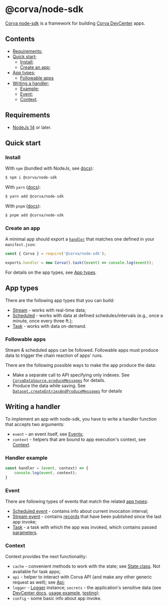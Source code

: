 # @corva/node-sdk

[Corva node-sdk](https://www.npmjs.com/package/@corva/node-sdk) is a framework for building [Corva DevCenter](https://app.corva.ai/dev-center/docs) apps.

## Contents

- [Requirements](#requirements);
- [Quick start](#quick-start);
    - [Install](#install);
    - [Create an app](#create-an-app);
- [App types](#app-types);
    - [Followable apps](#followable-apps)
- [Writing a handler](#writing-a-handler);
    - [Example](#handler-example);
    - [Event](#event);
    - [Context](#context).

## Requirements

- [NodeJs 14](https://nodejs.org/en/) or later.

## Quick start

### Install

With `npm` (bundled with NodeJs, see [docs](https://docs.npmjs.com/downloading-and-installing-node-js-and-npm)):

```sh
$ npm i @corva/node-sdk
```

With `yarn` ([docs](https://yarnpkg.com/getting-started)):

```sh
$ yarn add @corva/node-sdk
```

With `pnpm` ([docs](https://pnpm.io/installation)):

```sh
$ pnpm add @corva/node-sdk
```

### Create an app

A minimal app should export a [`handler`](https://docs.aws.amazon.com/lambda/latest/dg/nodejs-handler.html) that matches one defined in your `manifest.json`:

```js
const { Corva } = require('@corva/node-sdk');

exports.handler = new Corva().task((event) => console.log(event));
```

For details on the app types, see [App types](#app-types).

## App types

There are the following app types that you can build:

- [Stream](https://corva-ai.github.io/node-sdk/docs/v8.1.0-rc.7/classes/Corva.html#stream) - works with real-time data;
- [Scheduled](https://corva-ai.github.io/node-sdk/docs/v8.1.0-rc.7/classes/Corva.html#scheduled) - works with data at defined schedules/intervals (e.g., once a minute, once every three ft.);
- [Task](https://corva-ai.github.io/node-sdk/docs/v8.1.0-rc.7/classes/Corva.html#task) - works with data on-demand.

### Followable apps

Stream & scheduled apps can be followed. Followable apps must produce data to trigger the chain reaction of apps' runs.

There are the following possible ways to make the app produce the data:

- Make a separate call to API specifying only indexes. See [`CorvaDataSource.produceMessages`](https://corva-ai.github.io/node-sdk/docs/v8.1.0-rc.7/classes/library.CorvaDataSource.html#produceMessages) for details.
- Produce the data while saving. See [`Dataset.createEntriesAndProduceMessages`](https://corva-ai.github.io/node-sdk/docs/v8.1.0-rc.7/classes/Dataset.html#createEntriesAndProduceMessages) for details

## Writing a handler

To implement an app with node-sdk, you have to write a handler function that accepts two arguments:
- `event` - an event itself, see [Events](#events);
- `context` - helpers that are bound to app execution's context, see [Context](#context).

### Handler example

```js
const handler = (event, context) => {
    console.log(event, context);
}
```

### Event

There are following types of events that match the related [app types](#app-types):

- [Scheduled event](https://corva-ai.github.io/node-sdk/docs/v8.1.0-rc.7/interfaces/library.BaseScheduledLambdaEvent.html) - contains info about current invocation interval;
- [Stream event](https://corva-ai.github.io/node-sdk/docs/v8.1.0-rc.7/interfaces/StreamLambdaEvent) - contains [records](https://corva-ai.github.io/node-sdk/docs/v8.1.0-rc.7/interfaces/StreamLambdaEvent#records) that have been published since the last app invoke;
- [Task](https://corva-ai.github.io/node-sdk/docs/v8.1.0-rc.7/interfaces/Task) - a task with which the app was invoked, which contains passed [parameters](https://corva-ai.github.io/node-sdk/docs/v8.1.0-rc.7/interfaces/Task#properties).

### Context
Context provides the next functionality:
- `cache` - convenient methods to work with the state; see [State class](https://corva-ai.github.io/node-sdk/docs/v8.1.0-rc.7/classes/library.State). Not available for task apps;
- `api` - helper to interact with Corva API (and make any other generic request as well); see [Api](https://corva-ai.github.io/node-sdk/docs/v8.1.0-rc.7/classes/library.CorvaDataSource);
- `logger` - [Logger](https://corva-ai.github.io/node-sdk/docs/v8.1.0-rc.7/classes/CorvaLogger) instance;
`secrets` - the application's sensitive data (see [DevCenter docs](https://app.qa.corva.ai/dev-center/docs/backend/secrets), [usage example](https://corva-ai.github.io/node-sdk/docs/v8.1.0-rc.7/interfaces/HandlerContext.html#secrets), [testing](https://www.npmjs.com/package/@corva/local-testing-framework#app-secrets));
- `config` - some basic info about app invoke.
